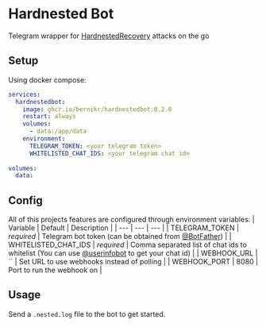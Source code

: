 # Hardnested Bot
Telegram wrapper for [HardnestedRecovery](https://github.com/noproto/HardnestedRecovery) attacks on the go

## Setup

Using docker compose:

```yaml
services:
  hardnestedbot:
    image: ghcr.io/bernikr/hardnestedbot:0.2.0
    restart: always
    volumes:
      - data:/app/data
    environment:
      TELEGRAM_TOKEN: <your telegram token>
      WHITELISTED_CHAT_IDS: <your telegram chat id>
  
volumes:
  data:
```

## Config

All of this projects features are configured through environment variables:
| Variable | Default | Description |
| --- | --- | --- |
| TELEGRAM_TOKEN | *required* | Telegram bot token (can be obtained from [@BotFather](https://t.me/BotFather)) |
| WHITELISTED_CHAT_IDS | *required* | Comma separated list of chat ids to whitelist (You can use [@userinfobot](https://t.me/userinfobot) to get your chat id) |
| WEBHOOK_URL | `` | Set URL to use webhooks instead of polling |
| WEBHOOK_PORT | 8080 | Port to run the webhook on |

## Usage

Send a `.nested.log` file to the bot to get started.
